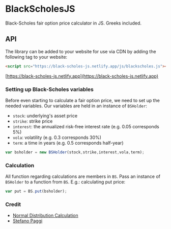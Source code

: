 # BlackScholesJS
Black-Scholes fair option price calculator in JS. Greeks included.  

## API
The library can be added to your website for use via CDN by adding the following tag to your website:
```html
<script src="https://black-scholes-js.netlify.app/js/blackscholes.js"></script>
```
[https://black-scholes-js.netlify.app](https://black-scholes-js.netlify.app)

### Setting up Black-Scholes variables
Before even starting to calculate a fair option price, we need to set up the needed variables.
Our variables are held in an instance of `BSHolder`:
- `stock`: underlying's asset price
- `strike`: strike price
- `interest`: the annualized risk-free interest rate (e.g. 0.05 corresponds 5%)
- `vola`: volatility (e.g. 0.3 corresponds 30%)
- `term`:  a time in years (e.g. 0.5 corresponds half-year)
```javascript
var bsholder = new BSHolder(stock,strike,interest,vola,term);
```

### Calculation
All function regarding calculations are members in `BS`.
Pass an instance of `BSHolder` to a function from `BS`.
E.g.: calculating put price:
```javascript
var put = BS.put(bsholder);
```

### Credit
- [Normal Distribution Calculation](http://www.math.ucla.edu/~tom/distributions/normal.html)
- [Stefano Paggi](https://github.com/paggist)


